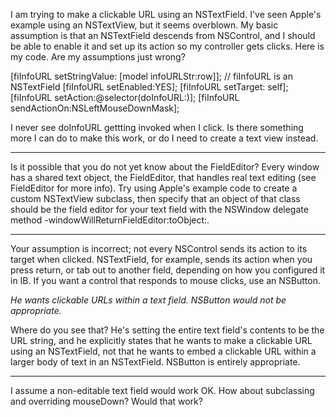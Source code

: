 I am trying to make a clickable URL using an NSTextField. I've seen Apple's example using an NSTextView, but it seems overblown. My basic assumption is that an NSTextField descends from NSControl, and I should be able to enable it and set up its action so my controller gets clicks. Here is my code. Are my assumptions just wrong?

    
[fiInfoURL setStringValue: [model infoURLStr:row]];     // fiInfoURL is an NSTextField
[fiInfoURL setEnabled:YES];
[fiInfoURL setTarget: self];
[fiInfoURL setAction:@selector(doInfoURL:)];
[fiInfoURL sendActionOn:NSLeftMouseDownMask];


I never see doInfoURL gettting invoked when I click. Is there something more I can do to make this work, or do I need to create a text view instead.

----

Is it possible that you do not yet know about the FieldEditor?  Every window has a shared text object, the FieldEditor, that handles real text editing (see FieldEditor for more info).  Try using Apple's example code to create a custom NSTextView subclass, then specify that an object of that class should be the field editor for your text field with the NSWindow delegate method     -windowWillReturnFieldEditor:toObject:.

----

Your assumption is incorrect; not every NSControl sends its action to its target when clicked. NSTextField, for example, sends its action when you press return, or tab out to another field, depending on how you configured it in IB. If you want a control that responds to mouse clicks, use an NSButton.

*He wants clickable URLs within a text field.  NSButton would not be appropriate.*

Where do you see that? He's setting the entire text field's contents to be the URL string, and he explicitly states that he wants to make a clickable URL using an NSTextField, not that he wants to embed a clickable URL within a larger body of text in an NSTextField. NSButton is entirely appropriate.

----

I assume a non-editable text field would work OK. How about subclassing and overriding     mouseDown? Would that work?

